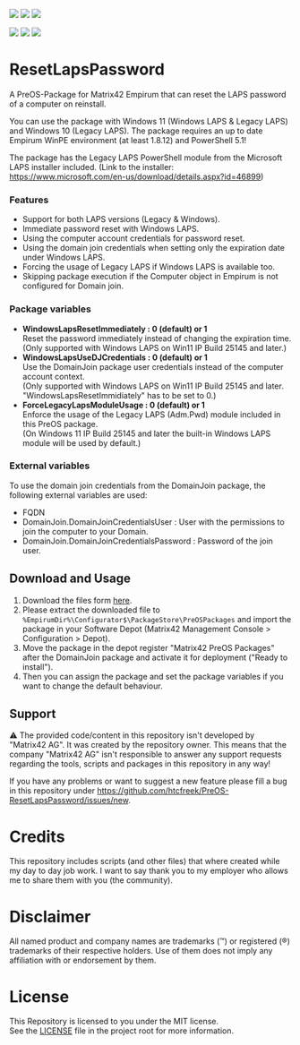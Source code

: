
<!-- Name des Repositorys muss immer klein geschrieben werden. -->
<a href="https://github.com/htcfreek/preos-resetlapspassword/releases/latest"><img src="https://img.shields.io/github/release/htcfreek/preos-resetlapspassword" /></a> <a href="https://github.com/htcfreek/preos-resetlapspassword/releases/latest"><img src="https://img.shields.io/github/downloads/htcfreek/preos-resetlapspassword/total?label=Downloads" /></a> <a href="LICENSE.md"><img src="https://img.shields.io/github/license/htcfreek/preos-resetlapspassword" /></a>

<a href="https://github.com/htcfreek/preos-resetlapspassword/stargazers"><img src="https://img.shields.io/github/stars/htcfreek/preos-resetlapspassword" /></a> <a href="https://github.com/htcfreek/preos-resetlapspassword/watchers"><img src="https://img.shields.io/github/watchers/htcfreek/preos-resetlapspassword" /></a> <a href="https://github.com/htcfreek/preos-resetlapspassword/network/members"><img src="https://img.shields.io/github/forks/htcfreek/preos-resetlapspassword" /></a>


# ResetLapsPassword

A PreOS-Package for Matrix42 Empirum that can reset the LAPS password of a computer on reinstall.

You can use the package with Windows 11 (Windows LAPS & Legacy LAPS) and Windows 10 (Legacy LAPS).
The package requires an up to date Empirum WinPE environment (at least 1.8.12) and PowerShell 5.1!

The package has the Legacy LAPS PowerShell module from the Microsoft LAPS installer included. (Link to the installer: https://www.microsoft.com/en-us/download/details.aspx?id=46899)

### Features
- Support for both LAPS versions (Legacy & Windows).
- Immediate password reset with Windows LAPS.
- Using the computer account credentials for password reset.
- Using the domain join credentials when setting only the expiration date under Windows LAPS.
- Forcing the usage of Legacy LAPS if Windows LAPS is available too.
- Skipping package execution if the Computer object in Empirum is not configured for Domain join.

### Package variables

- **WindowsLapsResetImmediately	:	0 (default) or 1**
   <br />Reset the password immediately instead of changing the expiration time.<br />(Only supported with Windows LAPS on Win11 IP Build 25145 and later.)
- **WindowsLapsUseDJCredentials	:	0 (default) or 1**
   <br />Use the DomainJoin package user credentials instead of the computer account context.<br />(Only supported with Windows LAPS on Win11 IP Build 25145 and later. "WindowsLapsResetImmidiately" has to be set to 0.)
- **ForceLegacyLapsModuleUsage	:	0 (default) or 1**
   <br />Enforce the usage of the Legacy LAPS (Adm.Pwd) module included in this PreOS package.<br />(On Windows 11 IP Build 25145 and later the built-in Windows LAPS module will be used by default.)

### External variables
To use the domain join credentials from the DomainJoin package, the following external variables are used:
- FQDN
- DomainJoin.DomainJoinCredentialsUser		: User with the permissions to join the computer to your Domain.
- DomainJoin.DomainJoinCredentialsPassword 	: Password of the join user.


## Download and Usage
1. Download the files form [here](http://github.com/htcfreek/preos-resetlapspassword/release/latest).
2. Please extract the downloaded file to `%EmpirumDir%\Configurator$\PackageStore\PreOSPackages` and import the package in your Software Depot (Matrix42 Management Console > Configuration > Depot).
3. Move the package in the depot register "Matrix42 PreOS Packages" after the DomainJoin package and activate it for deployment ("Ready to install").
4. Then you can assign the package and set the package variables if you want to change the default behaviour.


## Support
⚠ The provided code/content in this repository isn't developed by "Matrix42 AG". It was created by the repository owner. This means that the company "Matrix42 AG" isn't responsible to answer any support requests regarding the tools, scripts and packages in this repository in any way!

If you have any problems or want to suggest a new feature please fill a bug in this repository under https://github.com/htcfreek/PreOS-ResetLapsPassword/issues/new.


# Credits
This repository includes scripts (and other files) that where created while my day to day job work. I want to say thank you to my employer who allows me to share them with you (the community).


# Disclaimer
All named product and company names are trademarks (™) or registered (®) trademarks of their respective holders. Use of them does not imply any affiliation with or endorsement by them.


# License
This Repository is licensed to you under the MIT license.<br />
See the [LICENSE](LICENSE.md) file in the project root for more information.
